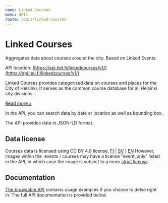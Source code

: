 ```yaml
---
name: Linked Courses
menu: APIs
route: /apis/linked-courses
---
```



# Linked Courses

Aggregates data about courses around the city. Based on Linked Events.

API location: [https://api.hel.fi/linkedcourses/v1/](https://api.hel.fi/linkedcourses/v1/)

Linked Courses provides categorized data on courses and places for the City of Helsinki. It serves as the common course database for all Helsinki city divisions.

[Read more »](https://dev.hel.fi/projects/linked-events/)

In the API, you can search data by date or location as well as bounding box.

The API provides data in JSON-LD format.

Data license
------------

Courses data is licensed using CC BY 4.0 license. [FI](http://creativecommons.org/licenses/by/4.0/deed.fi) | [SV](http://creativecommons.org/licenses/by/4.0/deed.sv) | [EN](http://creativecommons.org/licenses/by/4.0/deed.en) However, images within the  events / courses may have a license "event_only" listed in the API, in which case the image is subject to a more [strict license](https://api.hel.fi/linkedevents/v1).

Documentation
-------------

[The browsable API](https://linkedcourses-api.test.hel.ninja/linkedcourses-test/v1/) contains usage examples if you choose to delve right in. The full API documentation is provided below.
